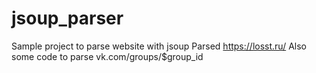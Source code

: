 # jsoup_parser
Sample project to parse website with jsoup
Parsed https://losst.ru/
Also some code to parse vk.com/groups/$group_id
